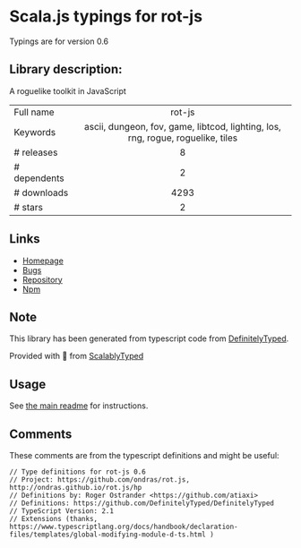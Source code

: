 
# Scala.js typings for rot-js

Typings are for version 0.6

## Library description:
A roguelike toolkit in JavaScript

|                    |                 |
| ------------------ | :-------------: |
| Full name          | rot-js |
| Keywords           | ascii, dungeon, fov, game, libtcod, lighting, los, rng, rogue, roguelike, tiles |
| # releases         | 8 |
| # dependents       | 2 |
| # downloads        | 4293 |
| # stars            | 2 |

## Links
- [Homepage](http://ondras.github.io/rot.js/hp/)
- [Bugs](https://github.com/ondras/rot.js/issues)
- [Repository](https://github.com/ondras/rot.js)
- [Npm](https://www.npmjs.com/package/rot-js)
    


## Note
This library has been generated from typescript code from [DefinitelyTyped](https://definitelytyped.org).

Provided with :purple_heart: from [ScalablyTyped](https://github.com/oyvindberg/ScalablyTyped)

## Usage
See [the main readme](../../readme.md) for instructions.

## Comments

These comments are from the typescript definitions and might be useful:
```
// Type definitions for rot-js 0.6
// Project: https://github.com/ondras/rot.js, http://ondras.github.io/rot.js/hp
// Definitions by: Roger Ostrander <https://github.com/atiaxi>
// Definitions: https://github.com/DefinitelyTyped/DefinitelyTyped
// TypeScript Version: 2.1
// Extensions (thanks, https://www.typescriptlang.org/docs/handbook/declaration-files/templates/global-modifying-module-d-ts.html )

```

